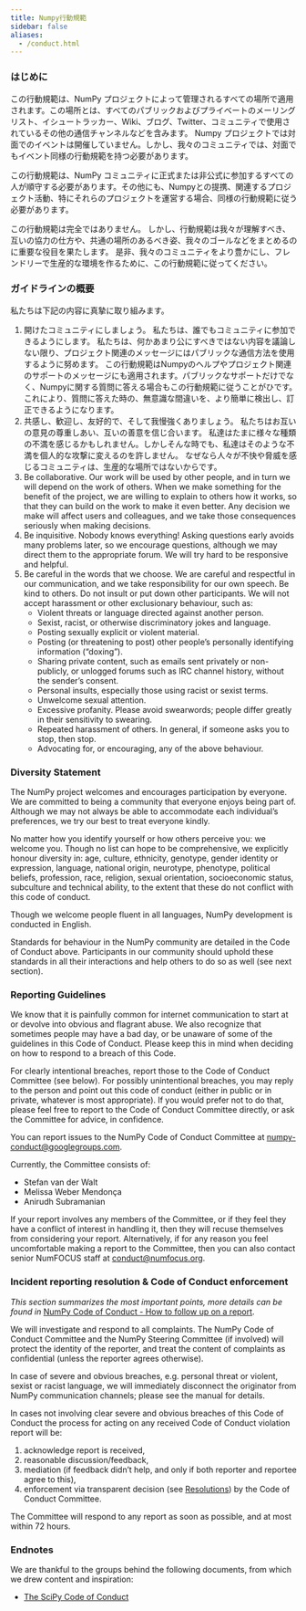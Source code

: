 ```yaml
---
title: Numpy行動規範
sidebar: false
aliases:
  - /conduct.html
---
```


### はじめに

この行動規範は、NumPy プロジェクトによって管理されるすべての場所で適用されます。この場所とは、すべてのパブリックおよびプライベートのメーリングリスト、イシュートラッカー、Wiki、ブログ、Twitter、コミュニティで使用されているその他の通信チャンネルなどを含みます。 Numpy プロジェクトでは対面でのイベントは開催していません。しかし、我々のコミュニティでは、対面でもイベント同様の行動規範を持つ必要があります。

この行動規範は、NumPy コミュニティに正式または非公式に参加するすべての人が順守する必要があります。その他にも、Numpyとの提携、関連するプロジェクト活動、特にそれらのプロジェクトを運営する場合、同様の行動規範に従う必要があります。

この行動規範は完全ではありません。 しかし、行動規範は我々が理解すべき、互いの協力の仕方や、共通の場所のあるべき姿、我々のゴールなどをまとめるのに重要な役目を果たします。 是非、我々のコミュニティをより豊かにし、フレンドリーで生産的な環境を作るために、この行動規範に従ってください。

### ガイドラインの概要

私たちは下記の内容に真摯に取り組みます。

1. 開けたコミュニティにしましょう。 私たちは、誰でもコミュニティに参加できるようにします。 私たちは、何かあまり公にすべきではない内容を議論しない限り、プロジェクト関連のメッセージにはパブリックな通信方法を使用するように努めます。 この行動規範はNumpyのヘルプやプロジェクト関連のサポートのメッセージにも適用されます。パブリックなサポートだけでなく、Numpyに関する質問に答える場合もこの行動規範に従うことがひです。 これにより、質問に答えた時の、無意識な間違いを、より簡単に検出し、訂正できるようになります。
2. 共感し、歓迎し、友好的で、そして我慢強くありましょう。 私たちはお互いの意見の尊重しあい、互いの善意を信じ合います。 私達はたまに様々な種類の不満を感じるかもしれません。しかしそんな時でも、私達はそのような不満を個人的な攻撃に変えるのを許しません。 なぜなら人々が不快や脅威を感じるコミュニティは、生産的な場所ではないからです。
3. Be collaborative. Our work will be used by other people, and in turn we will depend on the work of others. When we make something for the benefit of the project, we are willing to explain to others how it works, so that they can build on the work to make it even better. Any decision we make will affect users and colleagues, and we take those consequences seriously when making decisions.
4. Be inquisitive. Nobody knows everything! Asking questions early avoids many problems later, so we encourage questions, although we may direct them to the appropriate forum. We will try hard to be responsive and helpful.
5. Be careful in the words that we choose. We are careful and respectful in our communication, and we take responsibility for our own speech. Be kind to others. Do not insult or put down other participants. We will not accept harassment or other exclusionary behaviour, such as:
    * Violent threats or language directed against another person.
    * Sexist, racist, or otherwise discriminatory jokes and language.
    * Posting sexually explicit or violent material.
    * Posting (or threatening to post) other people’s personally identifying information (“doxing”).
    * Sharing private content, such as emails sent privately or non-publicly, or unlogged forums such as IRC channel history, without the sender’s consent.
    * Personal insults, especially those using racist or sexist terms.
    * Unwelcome sexual attention.
    * Excessive profanity. Please avoid swearwords; people differ greatly in their sensitivity to swearing.
    * Repeated harassment of others. In general, if someone asks you to stop, then stop.
    * Advocating for, or encouraging, any of the above behaviour.

### Diversity Statement

The NumPy project welcomes and encourages participation by everyone. We are committed to being a community that everyone enjoys being part of. Although we may not always be able to accommodate each individual’s preferences, we try our best to treat everyone kindly.

No matter how you identify yourself or how others perceive you: we welcome you. Though no list can hope to be comprehensive, we explicitly honour diversity in: age, culture, ethnicity, genotype, gender identity or expression, language, national origin, neurotype, phenotype, political beliefs, profession, race, religion, sexual orientation, socioeconomic status, subculture and technical ability, to the extent that these do not conflict with this code of conduct.

Though we welcome people fluent in all languages, NumPy development is conducted in English.

Standards for behaviour in the NumPy community are detailed in the Code of Conduct above. Participants in our community should uphold these standards in all their interactions and help others to do so as well (see next section).

### Reporting Guidelines

We know that it is painfully common for internet communication to start at or devolve into obvious and flagrant abuse. We also recognize that sometimes people may have a bad day, or be unaware of some of the guidelines in this Code of Conduct. Please keep this in mind when deciding on how to respond to a breach of this Code.

For clearly intentional breaches, report those to the Code of Conduct Committee (see below). For possibly unintentional breaches, you may reply to the person and point out this code of conduct (either in public or in private, whatever is most appropriate). If you would prefer not to do that, please feel free to report to the Code of Conduct Committee directly, or ask the Committee for advice, in confidence.

You can report issues to the NumPy Code of Conduct Committee at numpy-conduct@googlegroups.com.

Currently, the Committee consists of:

* Stefan van der Walt
* Melissa Weber Mendonça
* Anirudh Subramanian

If your report involves any members of the Committee, or if they feel they have a conflict of interest in handling it, then they will recuse themselves from considering your report. Alternatively, if for any reason you feel uncomfortable making a report to the Committee, then you can also contact senior NumFOCUS staff at [conduct@numfocus.org](https://numfocus.org/code-of-conduct#persons-responsible).

### Incident reporting resolution & Code of Conduct enforcement

_This section summarizes the most important points, more details can be found in_ [NumPy Code of Conduct - How to follow up on a report](/report-handling-manual).

We will investigate and respond to all complaints. The NumPy Code of Conduct Committee and the NumPy Steering Committee (if involved) will protect the identity of the reporter, and treat the content of complaints as confidential (unless the reporter agrees otherwise).

In case of severe and obvious breaches, e.g. personal threat or violent, sexist or racist language, we will immediately disconnect the originator from NumPy communication channels; please see the manual for details.

In cases not involving clear severe and obvious breaches of this Code of Conduct the process for acting on any received Code of Conduct violation report will be:

1. acknowledge report is received,
2. reasonable discussion/feedback,
3. mediation (if feedback didn’t help, and only if both reporter and reportee agree to this),
4. enforcement via transparent decision (see [Resolutions](/report-handling-manual#resolutions)) by the Code of Conduct Committee.

The Committee will respond to any report as soon as possible, and at most within 72 hours.

### Endnotes

We are thankful to the groups behind the following documents, from which we drew content and inspiration:

- [The SciPy Code of Conduct](https://docs.scipy.org/doc/scipy/reference/dev/conduct/code_of_conduct.html)
